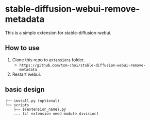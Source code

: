 # stable-diffusion-webui-remove-metadata

This is a simple extension for stable-diffusion-webui.

## How to use


1. Clone this repo to `extensions` folder.
   - `https://github.com/tom-choi/stable-diffusion-webui-remove-metadata`
2. Restart webui.

## basic design
```
├── install.py (optional)
└── scripts
    ├── ${extension_name}.py
    ... (if extension need module division)
```

